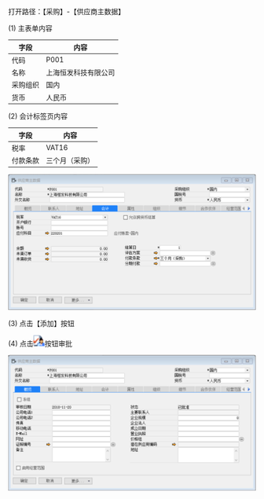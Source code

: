 打开路径：【采购】-【供应商主数据】

(1) 主表单内容

| **字段** | **内容**             |
| -------- | -------------------- |
| 代码     | P001                 |
| 名称     | 上海恒发科技有限公司 |
| 采购组织 | 国内                 |
| 货币     | 人民币               |

(2) 会计标签页内容

| **字段** | **内容**       |
| -------- | -------------- |
| 税率     | VAT16          |
| 付款条款 | 三个月（采购） |

![img](BAP_QuickStart_Images/35.1.png) 

(3) 点击【添加】按钮

(4) 点击![img](BAP_QuickStart_Images/35.2.png)按钮审批

![img](BAP_QuickStart_Images/35.3.png)